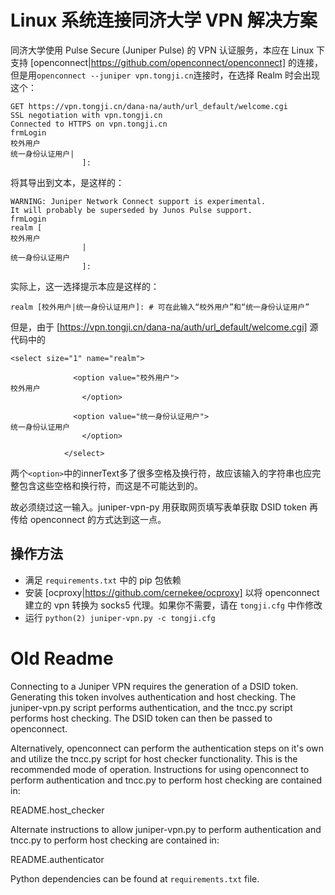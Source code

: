 # Linux 系统连接同济大学 VPN 解决方案

同济大学使用 Pulse Secure (Juniper Pulse) 的 VPN 认证服务，本应在 Linux 下支持 [openconnect|https://github.com/openconnect/openconnect] 的连接，但是用`openconnect --juniper vpn.tongji.cn`连接时，在选择 Realm 时会出现这个：

```
GET https://vpn.tongji.cn/dana-na/auth/url_default/welcome.cgi
SSL negotiation with vpn.tongji.cn
Connected to HTTPS on vpn.tongji.cn
frmLogin
校外用户
统一身份认证用户|
                ]:
```

将其导出到文本，是这样的：

```
WARNING: Juniper Network Connect support is experimental.
It will probably be superseded by Junos Pulse support.
frmLogin
realm [
校外用户
                |
统一身份认证用户
                ]:
```

实际上，这一选择提示本应是这样的：

```
realm [校外用户|统一身份认证用户]: # 可在此输入“校外用户”和“统一身份认证用户”
```

但是，由于 [https://vpn.tongji.cn/dana-na/auth/url_default/welcome.cgi] 源代码中的

```
<select size="1" name="realm">

              <option value="校外用户">
校外用户
                </option>

              <option value="统一身份认证用户">
统一身份认证用户
                </option>

            </select>
```

两个`<option>`中的innerText多了很多空格及换行符，故应该输入的字符串也应完整包含这些空格和换行符，而这是不可能达到的。

故必须绕过这一输入。juniper-vpn-py 用获取网页填写表单获取 DSID token 再传给 openconnect 的方式达到这一点。

## 操作方法

- 满足 `requirements.txt` 中的 pip 包依赖
- 安装 [ocproxy|https://github.com/cernekee/ocproxy] 以将 openconnect 建立的 vpn 转换为 socks5 代理。如果你不需要，请在 `tongji.cfg` 中作修改
- 运行 `python(2) juniper-vpn.py -c tongji.cfg`

# Old Readme

Connecting to a Juniper VPN requires the generation of a DSID token.
Generating this token involves authentication and host checking. The
juniper-vpn.py script performs authentication, and the tncc.py script
performs host checking. The DSID token can then be passed to openconnect.

Alternatively, openconnect can perform the authentication steps on it's own
and utilize the tncc.py script for host checker functionality. This is
the recommended mode of operation. Instructions for using openconnect to
perform authentication and tncc.py to perform host checking are contained in:

README.host_checker

Alternate instructions to allow juniper-vpn.py to perform authentication and
tncc.py to perform host checking are contained in:

README.authenticator

Python dependencies can be found at `requirements.txt` file.
